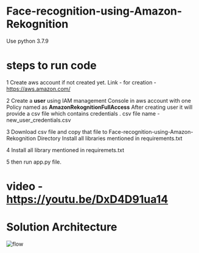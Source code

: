 # Face-recognition-using-Amazon-Rekognition

Use python 3.7.9

# steps to run code

1 Create aws account if not created yet.
  Link - for creation - https://aws.amazon.com/
  
2 Create a **user** using IAM management Console in aws account with one Policy named as **AmazonRekognitionFullAccess**
  After creating user it will provide a csv file which contains credentials . csv file name - new_user_credentials.csv
  
3 Download csv file and copy that file to Face-recognition-using-Amazon-Rekognition Directory
Install all libraries mentioned in requirements.txt

4 Install all library mentioned in requiremets.txt

5 then run app.py file.


# video - https://youtu.be/DxD4D91ua14


# Solution Architecture
![flow](https://user-images.githubusercontent.com/49396196/147386515-9649f377-3195-401c-9c1e-87d1e5fc8fde.png)
